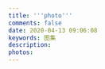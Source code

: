 ```yaml
---
title: '''photo'''
comments: false
date: 2020-04-13 09:06:08
keywords: 图集
description:
photos:
---
```


